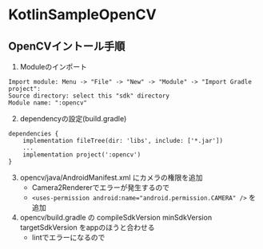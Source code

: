 # KotlinSampleOpenCV

## OpenCVイントール手順
1. Moduleのインポート
```
Import module: Menu -> "File" -> "New" -> "Module" -> "Import Gradle project":
Source directory: select this "sdk" directory
Module name: ":opencv"
```
2. dependencyの設定(build.gradle)
```
dependencies {
    implementation fileTree(dir: 'libs', include: ['*.jar'])
    ...
    implementation project(':opencv')
}
```
3. opencv/java/AndroidManifest.xml にカメラの権限を追加
    - Camera2Rendererでエラーが発生するので
    - `<uses-permission android:name="android.permission.CAMERA" />` を追加
4. opencv/build.gradle の compileSdkVersion minSdkVersion targetSdkVersion をappのほうと合わせる
    - lintでエラーになるので
